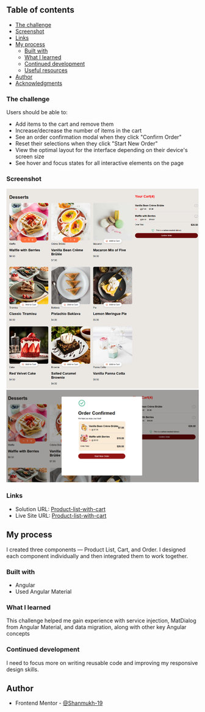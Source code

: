 ## Table of contents

  - [The challenge](#the-challenge)
  - [Screenshot](#screenshot)
  - [Links](#links)
- [My process](#my-process)
  - [Built with](#built-with)
  - [What I learned](#what-i-learned)
  - [Continued development](#continued-development)
  - [Useful resources](#useful-resources)
- [Author](#author)
- [Acknowledgments](#acknowledgments)

### The challenge

Users should be able to:

- Add items to the cart and remove them
- Increase/decrease the number of items in the cart
- See an order confirmation modal when they click "Confirm Order"
- Reset their selections when they click "Start New Order"
- View the optimal layout for the interface depending on their device's screen size
- See hover and focus states for all interactive elements on the page

### Screenshot

![alt text](<localhost_4200_ (2).png>)
![alt text](image.png)

### Links

- Solution URL: [Product-list-with-cart](https://www.frontendmentor.io/challenges/)
- Live Site URL: [Product-list-with-cart](https://shanmukh-19.github.io/Product-list-with-cart/)

## My process

I created three components — Product List, Cart, and Order. I designed each component individually and then integrated them to work together.

### Built with

- Angular
- Used Angular Material

### What I learned

This challenge helped me gain experience with service injection, MatDialog from Angular Material, and data migration, along with other key Angular concepts 


### Continued development

I need to focus more on writing reusable code and improving my responsive design skills.

## Author

- Frontend Mentor - [@Shanmukh-19](https://www.frontendmentor.io/profile/Shanmukh-19)

